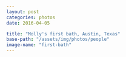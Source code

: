 ```yaml
---
layout: post
categories: photos
date: 2016-04-05

title: "Molly's first bath, Austin, Texas"
base-path: "/assets/img/photos/people"
image-name: "first-bath"
---
```

